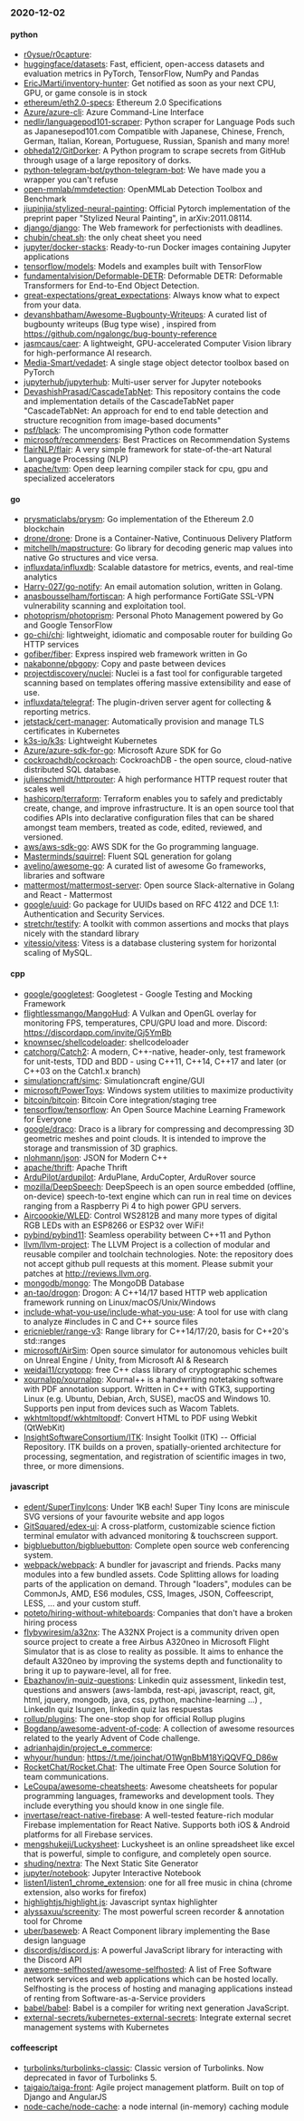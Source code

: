 ### 2020-12-02

#### python
* [r0ysue/r0capture](https://github.com/r0ysue/r0capture): 
* [huggingface/datasets](https://github.com/huggingface/datasets):  Fast, efficient, open-access datasets and evaluation metrics in PyTorch, TensorFlow, NumPy and Pandas
* [EricJMarti/inventory-hunter](https://github.com/EricJMarti/inventory-hunter):  Get notified as soon as your next CPU, GPU, or game console is in stock
* [ethereum/eth2.0-specs](https://github.com/ethereum/eth2.0-specs): Ethereum 2.0 Specifications
* [Azure/azure-cli](https://github.com/Azure/azure-cli): Azure Command-Line Interface
* [nedlir/languagepod101-scraper](https://github.com/nedlir/languagepod101-scraper): Python scraper for Language Pods such as Japanesepod101.com    Compatible with Japanese, Chinese, French, German, Italian, Korean, Portuguese, Russian, Spanish and many more! 
* [obheda12/GitDorker](https://github.com/obheda12/GitDorker): A Python program to scrape secrets from GitHub through usage of a large repository of dorks.
* [python-telegram-bot/python-telegram-bot](https://github.com/python-telegram-bot/python-telegram-bot): We have made you a wrapper you can't refuse
* [open-mmlab/mmdetection](https://github.com/open-mmlab/mmdetection): OpenMMLab Detection Toolbox and Benchmark
* [jiupinjia/stylized-neural-painting](https://github.com/jiupinjia/stylized-neural-painting): Official Pytorch implementation of the preprint paper "Stylized Neural Painting", in arXiv:2011.08114.
* [django/django](https://github.com/django/django): The Web framework for perfectionists with deadlines.
* [chubin/cheat.sh](https://github.com/chubin/cheat.sh): the only cheat sheet you need
* [jupyter/docker-stacks](https://github.com/jupyter/docker-stacks): Ready-to-run Docker images containing Jupyter applications
* [tensorflow/models](https://github.com/tensorflow/models): Models and examples built with TensorFlow
* [fundamentalvision/Deformable-DETR](https://github.com/fundamentalvision/Deformable-DETR): Deformable DETR: Deformable Transformers for End-to-End Object Detection.
* [great-expectations/great_expectations](https://github.com/great-expectations/great_expectations): Always know what to expect from your data.
* [devanshbatham/Awesome-Bugbounty-Writeups](https://github.com/devanshbatham/Awesome-Bugbounty-Writeups): A curated list of bugbounty writeups (Bug type wise) , inspired from https://github.com/ngalongc/bug-bounty-reference
* [jasmcaus/caer](https://github.com/jasmcaus/caer): A lightweight, GPU-accelerated Computer Vision library for high-performance AI research.
* [Media-Smart/vedadet](https://github.com/Media-Smart/vedadet): A single stage object detector toolbox based on PyTorch
* [jupyterhub/jupyterhub](https://github.com/jupyterhub/jupyterhub): Multi-user server for Jupyter notebooks
* [DevashishPrasad/CascadeTabNet](https://github.com/DevashishPrasad/CascadeTabNet): This repository contains the code and implementation details of the CascadeTabNet paper "CascadeTabNet: An approach for end to end table detection and structure recognition from image-based documents"
* [psf/black](https://github.com/psf/black): The uncompromising Python code formatter
* [microsoft/recommenders](https://github.com/microsoft/recommenders): Best Practices on Recommendation Systems
* [flairNLP/flair](https://github.com/flairNLP/flair): A very simple framework for state-of-the-art Natural Language Processing (NLP)
* [apache/tvm](https://github.com/apache/tvm): Open deep learning compiler stack for cpu, gpu and specialized accelerators

#### go
* [prysmaticlabs/prysm](https://github.com/prysmaticlabs/prysm): Go implementation of the Ethereum 2.0 blockchain
* [drone/drone](https://github.com/drone/drone): Drone is a Container-Native, Continuous Delivery Platform
* [mitchellh/mapstructure](https://github.com/mitchellh/mapstructure): Go library for decoding generic map values into native Go structures and vice versa.
* [influxdata/influxdb](https://github.com/influxdata/influxdb): Scalable datastore for metrics, events, and real-time analytics
* [Harry-027/go-notify](https://github.com/Harry-027/go-notify): An email automation solution, written in Golang.
* [anasbousselham/fortiscan](https://github.com/anasbousselham/fortiscan): A high performance FortiGate SSL-VPN vulnerability scanning and exploitation tool.
* [photoprism/photoprism](https://github.com/photoprism/photoprism): Personal Photo Management powered by Go and Google TensorFlow
* [go-chi/chi](https://github.com/go-chi/chi): lightweight, idiomatic and composable router for building Go HTTP services
* [gofiber/fiber](https://github.com/gofiber/fiber):  Express inspired web framework written in Go
* [nakabonne/pbgopy](https://github.com/nakabonne/pbgopy): Copy and paste between devices
* [projectdiscovery/nuclei](https://github.com/projectdiscovery/nuclei): Nuclei is a fast tool for configurable targeted scanning based on templates offering massive extensibility and ease of use.
* [influxdata/telegraf](https://github.com/influxdata/telegraf): The plugin-driven server agent for collecting & reporting metrics.
* [jetstack/cert-manager](https://github.com/jetstack/cert-manager): Automatically provision and manage TLS certificates in Kubernetes
* [k3s-io/k3s](https://github.com/k3s-io/k3s): Lightweight Kubernetes
* [Azure/azure-sdk-for-go](https://github.com/Azure/azure-sdk-for-go): Microsoft Azure SDK for Go
* [cockroachdb/cockroach](https://github.com/cockroachdb/cockroach): CockroachDB - the open source, cloud-native distributed SQL database.
* [julienschmidt/httprouter](https://github.com/julienschmidt/httprouter): A high performance HTTP request router that scales well
* [hashicorp/terraform](https://github.com/hashicorp/terraform): Terraform enables you to safely and predictably create, change, and improve infrastructure. It is an open source tool that codifies APIs into declarative configuration files that can be shared amongst team members, treated as code, edited, reviewed, and versioned.
* [aws/aws-sdk-go](https://github.com/aws/aws-sdk-go): AWS SDK for the Go programming language.
* [Masterminds/squirrel](https://github.com/Masterminds/squirrel): Fluent SQL generation for golang
* [avelino/awesome-go](https://github.com/avelino/awesome-go): A curated list of awesome Go frameworks, libraries and software
* [mattermost/mattermost-server](https://github.com/mattermost/mattermost-server): Open source Slack-alternative in Golang and React - Mattermost
* [google/uuid](https://github.com/google/uuid): Go package for UUIDs based on RFC 4122 and DCE 1.1: Authentication and Security Services.
* [stretchr/testify](https://github.com/stretchr/testify): A toolkit with common assertions and mocks that plays nicely with the standard library
* [vitessio/vitess](https://github.com/vitessio/vitess): Vitess is a database clustering system for horizontal scaling of MySQL.

#### cpp
* [google/googletest](https://github.com/google/googletest): Googletest - Google Testing and Mocking Framework
* [flightlessmango/MangoHud](https://github.com/flightlessmango/MangoHud): A Vulkan and OpenGL overlay for monitoring FPS, temperatures, CPU/GPU load and more. Discord: https://discordapp.com/invite/Gj5YmBb
* [knownsec/shellcodeloader](https://github.com/knownsec/shellcodeloader): shellcodeloader
* [catchorg/Catch2](https://github.com/catchorg/Catch2): A modern, C++-native, header-only, test framework for unit-tests, TDD and BDD - using C++11, C++14, C++17 and later (or C++03 on the Catch1.x branch)
* [simulationcraft/simc](https://github.com/simulationcraft/simc): Simulationcraft engine/GUI
* [microsoft/PowerToys](https://github.com/microsoft/PowerToys): Windows system utilities to maximize productivity
* [bitcoin/bitcoin](https://github.com/bitcoin/bitcoin): Bitcoin Core integration/staging tree
* [tensorflow/tensorflow](https://github.com/tensorflow/tensorflow): An Open Source Machine Learning Framework for Everyone
* [google/draco](https://github.com/google/draco): Draco is a library for compressing and decompressing 3D geometric meshes and point clouds. It is intended to improve the storage and transmission of 3D graphics.
* [nlohmann/json](https://github.com/nlohmann/json): JSON for Modern C++
* [apache/thrift](https://github.com/apache/thrift): Apache Thrift
* [ArduPilot/ardupilot](https://github.com/ArduPilot/ardupilot): ArduPlane, ArduCopter, ArduRover source
* [mozilla/DeepSpeech](https://github.com/mozilla/DeepSpeech): DeepSpeech is an open source embedded (offline, on-device) speech-to-text engine which can run in real time on devices ranging from a Raspberry Pi 4 to high power GPU servers.
* [Aircoookie/WLED](https://github.com/Aircoookie/WLED): Control WS2812B and many more types of digital RGB LEDs with an ESP8266 or ESP32 over WiFi!
* [pybind/pybind11](https://github.com/pybind/pybind11): Seamless operability between C++11 and Python
* [llvm/llvm-project](https://github.com/llvm/llvm-project): The LLVM Project is a collection of modular and reusable compiler and toolchain technologies. Note: the repository does not accept github pull requests at this moment. Please submit your patches at http://reviews.llvm.org.
* [mongodb/mongo](https://github.com/mongodb/mongo): The MongoDB Database
* [an-tao/drogon](https://github.com/an-tao/drogon): Drogon: A C++14/17 based HTTP web application framework running on Linux/macOS/Unix/Windows
* [include-what-you-use/include-what-you-use](https://github.com/include-what-you-use/include-what-you-use): A tool for use with clang to analyze #includes in C and C++ source files
* [ericniebler/range-v3](https://github.com/ericniebler/range-v3): Range library for C++14/17/20, basis for C++20's std::ranges
* [microsoft/AirSim](https://github.com/microsoft/AirSim): Open source simulator for autonomous vehicles built on Unreal Engine / Unity, from Microsoft AI & Research
* [weidai11/cryptopp](https://github.com/weidai11/cryptopp): free C++ class library of cryptographic schemes
* [xournalpp/xournalpp](https://github.com/xournalpp/xournalpp): Xournal++ is a handwriting notetaking software with PDF annotation support. Written in C++ with GTK3, supporting Linux (e.g. Ubuntu, Debian, Arch, SUSE), macOS and Windows 10. Supports pen input from devices such as Wacom Tablets.
* [wkhtmltopdf/wkhtmltopdf](https://github.com/wkhtmltopdf/wkhtmltopdf): Convert HTML to PDF using Webkit (QtWebKit)
* [InsightSoftwareConsortium/ITK](https://github.com/InsightSoftwareConsortium/ITK): Insight Toolkit (ITK) -- Official Repository. ITK builds on a proven, spatially-oriented architecture for processing, segmentation, and registration of scientific images in two, three, or more dimensions.

#### javascript
* [edent/SuperTinyIcons](https://github.com/edent/SuperTinyIcons): Under 1KB each! Super Tiny Icons are miniscule SVG versions of your favourite website and app logos
* [GitSquared/edex-ui](https://github.com/GitSquared/edex-ui): A cross-platform, customizable science fiction terminal emulator with advanced monitoring & touchscreen support.
* [bigbluebutton/bigbluebutton](https://github.com/bigbluebutton/bigbluebutton): Complete open source web conferencing system.
* [webpack/webpack](https://github.com/webpack/webpack): A bundler for javascript and friends. Packs many modules into a few bundled assets. Code Splitting allows for loading parts of the application on demand. Through "loaders", modules can be CommonJs, AMD, ES6 modules, CSS, Images, JSON, Coffeescript, LESS, ... and your custom stuff.
* [poteto/hiring-without-whiteboards](https://github.com/poteto/hiring-without-whiteboards):  Companies that don't have a broken hiring process
* [flybywiresim/a32nx](https://github.com/flybywiresim/a32nx): The A32NX Project is a community driven open source project to create a free Airbus A320neo in Microsoft Flight Simulator that is as close to reality as possible. It aims to enhance the default A320neo by improving the systems depth and functionality to bring it up to payware-level, all for free.
* [Ebazhanov/in-quiz-questions](https://github.com/Ebazhanov/in-quiz-questions): Linkedin quiz assessment, linkedin test, questions and answers (aws-lambda, rest-api, javascript, react, git, html, jquery, mongodb, java, css, python, machine-learning ...)   , LinkedIn quiz lsungen, linkedin quiz las respuestas
* [rollup/plugins](https://github.com/rollup/plugins):  The one-stop shop for official Rollup plugins
* [Bogdanp/awesome-advent-of-code](https://github.com/Bogdanp/awesome-advent-of-code): A collection of awesome resources related to the yearly Advent of Code challenge.
* [adrianhajdin/project_e_commerce](https://github.com/adrianhajdin/project_e_commerce): 
* [whyour/hundun](https://github.com/whyour/hundun):  https://t.me/joinchat/O1WgnBbM18YjQQVFQ_D86w
* [RocketChat/Rocket.Chat](https://github.com/RocketChat/Rocket.Chat): The ultimate Free Open Source Solution for team communications.
* [LeCoupa/awesome-cheatsheets](https://github.com/LeCoupa/awesome-cheatsheets):  Awesome cheatsheets for popular programming languages, frameworks and development tools. They include everything you should know in one single file.
* [invertase/react-native-firebase](https://github.com/invertase/react-native-firebase):  A well-tested feature-rich modular Firebase implementation for React Native. Supports both iOS & Android platforms for all Firebase services.
* [mengshukeji/Luckysheet](https://github.com/mengshukeji/Luckysheet): Luckysheet is an online spreadsheet like excel that is powerful, simple to configure, and completely open source.
* [shuding/nextra](https://github.com/shuding/nextra): The Next Static Site Generator
* [jupyter/notebook](https://github.com/jupyter/notebook): Jupyter Interactive Notebook
* [listen1/listen1_chrome_extension](https://github.com/listen1/listen1_chrome_extension): one for all free music in china (chrome extension, also works for firefox)
* [highlightjs/highlight.js](https://github.com/highlightjs/highlight.js): Javascript syntax highlighter
* [alyssaxuu/screenity](https://github.com/alyssaxuu/screenity): The most powerful screen recorder & annotation tool for Chrome 
* [uber/baseweb](https://github.com/uber/baseweb): A React Component library implementing the Base design language
* [discordjs/discord.js](https://github.com/discordjs/discord.js): A powerful JavaScript library for interacting with the Discord API
* [awesome-selfhosted/awesome-selfhosted](https://github.com/awesome-selfhosted/awesome-selfhosted): A list of Free Software network services and web applications which can be hosted locally. Selfhosting is the process of hosting and managing applications instead of renting from Software-as-a-Service providers
* [babel/babel](https://github.com/babel/babel):  Babel is a compiler for writing next generation JavaScript.
* [external-secrets/kubernetes-external-secrets](https://github.com/external-secrets/kubernetes-external-secrets): Integrate external secret management systems with Kubernetes

#### coffeescript
* [turbolinks/turbolinks-classic](https://github.com/turbolinks/turbolinks-classic): Classic version of Turbolinks. Now deprecated in favor of Turbolinks 5.
* [taigaio/taiga-front](https://github.com/taigaio/taiga-front): Agile project management platform. Built on top of Django and AngularJS
* [node-cache/node-cache](https://github.com/node-cache/node-cache): a node internal (in-memory) caching module
